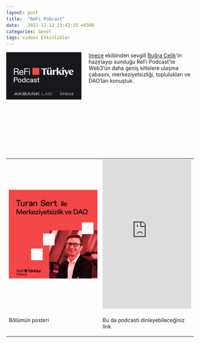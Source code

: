 ```yaml
---
layout: post
title:  "ReFi Podcast"
date:   2022-12-12 23:42:15 +0300
categories: Genel
tags: videos Etkinlikler
---
```


<img align="left" src="/assets/refi-podcast-poster.jpg" style="width:40%; padding-right:20px"> [Imece](https://imece.com/) ekibinden sevgili [Buğra Çelik](https://twitter.com/BugraCelik)'in hazırlayıp sunduğu ReFi Podcast'te Web3’ün daha geniş kitlelere ulaşma çabasını, merkeziyetsizliği, toplulukları ve DAO’ları konuştuk. 

&nbsp;

&nbsp;

&nbsp;

&nbsp;

&nbsp;

&nbsp;

<table><tr>
<td style="width:50%">
<img src="/assets/refi-turkiye-podcast_800.jpg">
</td>
<td style="width:50%">
<iframe src="https://widget.spreaker.com/player?episode_id=52160371&theme=light&playlist=false&cover_image_url=https%3A%2F%2Fd3wo5wojvuv7l.cloudfront.net%2Fimages.spreaker.com%2Foriginal%2F973a0155503e074d6442e1a88e82630d.jpg" width="100%" height="400px" frameborder="0"></iframe></td></tr>
<tr><td style="width:50%; vertical-align:top">
<p>
Bölümün posteri
</p></td>
<td style="width:50%; vertical-align:top">
<p>Bu da podcasti dinleyebileceğiniz link</p>
</td>
</tr>
</table>

&nbsp;
